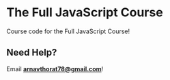 # The Full JavaScript Course

Course code for the Full JavaScript Course!

## Need Help?

Email **arnavthorat78@gmail.com**!
